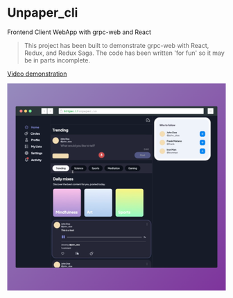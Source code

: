 # Unpaper_cli

Frontend Client WebApp with grpc-web and React

> This project has been built to demonstrate grpc-web with React, Redux, and Redux Saga.
> The code has been written 'for fun' so it may be in parts incomplete.

[Video demonstration](https://vimeo.com/666866459)

![Preview](/assets/unpaper.png)
